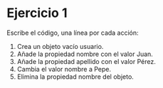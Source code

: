 <h1>Ejercicio 1</h1>
<p>Escribe el código, una línea por cada acción:</p>
<ol>
    <li>Crea un objeto vacío usuario.</li>
    <li>Añade la propiedad nombre con el valor Juan.</li>
    <li>Añade la propiedad apellido con el valor Pérez.</li>
    <li>Cambia el valor nombre a Pepe.</li>
    <li>Elimina la propiedad nombre del objeto.</li>
</ol>
